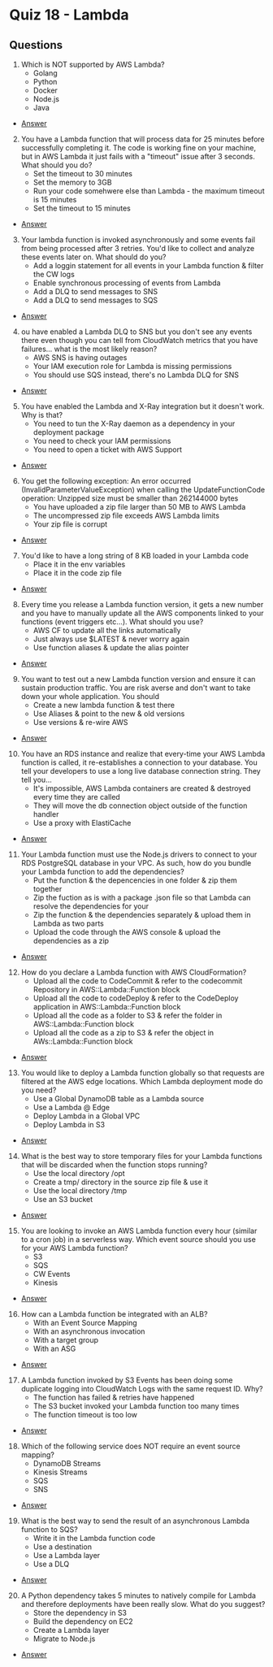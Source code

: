 # Quiz 18 - Lambda

## Questions
1) Which is NOT supported by AWS Lambda?
    * Golang
    * Python
    * Docker
    * Node.js
    * Java
* [Answer](https://i.imgur.com/Qlidehu.png)
2) You have a Lambda function that will process data for 25 minutes before successfully completing it. The code is working fine on your machine, but in AWS Lambda it just fails with a "timeout" issue after 3 seconds. What should you do?
    * Set the timeout to 30 minutes
    * Set the memory to 3GB
    * Run your code somehwere else than Lambda - the maximum timeout is 15 minutes
    * Set the timeout to 15 minutes
* [Answer](https://i.imgur.com/WHRgnTl.png)
3) Your lambda function is invoked asynchronously and some events fail from being processed after 3 retries. You'd like to collect and analyze these events later on. What should do you?
    * Add a loggin statement for all events in your Lambda function & filter the CW logs
    * Enable synchronous processing of events from Lambda
    * Add a DLQ to send messages to SNS
    * Add a DLQ to send messages to SQS
* [Answer](https://i.imgur.com/VHWFiET.png)
4) ou have enabled a Lambda DLQ to SNS but you don't see any events there even though you can tell from CloudWatch metrics that you have failures... what is the most likely reason?
    * AWS SNS is having outages
    * Your IAM execution role for Lambda is missing permissions
    * You should use SQS instead, there's no Lambda DLQ for SNS
* [Answer](https://i.imgur.com/aqgesZX.png)
5) You have enabled the Lambda and X-Ray integration but it doesn't work. Why is that?
    * You need to tun the X-Ray daemon as a dependency in your deployment package
    * You need to check your IAM permissions
    * You need to open a ticket with AWS Support
* [Answer](https://i.imgur.com/JiwTLfN.png)
6) You get the following exception: An error occurred (InvalidParameterValueException) when calling the UpdateFunctionCode operation: Unzipped size must be smaller than 262144000 bytes
    * You have uploaded a zip file larger than 50 MB to AWS Lambda
    * The uncompressed zip file exceeds AWS Lambda limits
    * Your zip file is corrupt
* [Answer](https://i.imgur.com/J8KrznM.png)
7) You'd like to have a long string of 8 KB loaded in your Lambda code
    * Place it in the env variables
    * Place it in the code zip file
* [Answer](https://i.imgur.com/egZWE4d.png)
8) Every time you release a Lambda function version, it gets a new number and you have to manually update all the AWS components linked to your functions (event triggers etc...). What should you use?
    * AWS CF to update all the links automatically
    * Just always use $LATEST & never worry again
    * Use function aliases & update the alias pointer
* [Answer](https://i.imgur.com/r57h12H.png)
9) You want to test out a new Lambda function version and ensure it can sustain production traffic. You are risk averse and don't want to take down your whole application. You should
    * Create a new lambda function & test there
    * Use Aliases & point to the new & old versions
    * Use versions & re-wire AWS
* [Answer](https://i.imgur.com/QW2q4D1.png)
10) You have an RDS instance and realize that every-time your AWS Lambda function is called, it re-establishes a connection to your database. You tell your developers to use a long live database connection string. They tell you...
    * It's impossible, AWS Lambda containers are created & destroyed every time they are called
    * They will move the db connection object outside of the function handler
    * Use a proxy with ElastiCache
* [Answer](https://i.imgur.com/RHckt9y.png)
11) Your Lambda function must use the Node.js drivers to connect to your RDS PostgreSQL database in your VPC. As such, how do you bundle your Lambda function to add the dependencies?
    * Put the function & the depencencies in one folder & zip them together
    * Zip the fuction as is with a package .json file so that Lambda can resolve the dependencies for your
    * Zip the function & the dependencies separately & upload them in Lambda as two parts
    * Upload the code through the AWS console & upload the dependencies as a zip
* [Answer](https://i.imgur.com/hCK0Lai.png)
12) How do you declare a Lambda function with AWS CloudFormation?
    * Upload all the code to CodeCommit & refer to the codecommit Repository in AWS::Lambda::Function block
    * Upload all the code to codeDeploy & refer to the CodeDeploy application in AWS::Lambda::Function block
    * Upload all the code as a folder to S3 & refer the folder in AWS::Lambda::Function block
    * Upload all the code as a zip to S3 & refer the object in AWs::Lambda::Function block
* [Answer](https://i.imgur.com/hLfwbOq.png)
13) You would like to deploy a Lambda function globally so that requests are filtered at the AWS edge locations. Which Lambda deployment mode do you need?
    * Use a Global DynamoDB table as a Lambda source
    * Use a Lambda @ Edge
    * Deploy Lambda in a Global VPC
    * Deploy Lambda in S3
* [Answer](https://i.imgur.com/Fs0TZF8.png)
14) What is the best way to store temporary files for your Lambda functions that will be discarded when the function stops running?
    * Use the local directory /opt
    * Create a tmp/ directory in the source zip file & use it
    * Use the local directory /tmp
    * Use an S3 bucket
* [Answer](https://i.imgur.com/eEjeirY.png)
15) You are looking to invoke an AWS Lambda function every hour (similar to a cron job) in a serverless way. Which event source should you use for your AWS Lambda function?
    * S3
    * SQS
    * CW Events
    * Kinesis
* [Answer](https://i.imgur.com/EFZX2Cz.png)
16) How can a Lambda function be integrated with an ALB?
    * With an Event Source Mapping
    * With an asynchronous invocation
    * With a target group
    * With an ASG
* [Answer](https://i.imgur.com/nlV5f7K.png)
17) A Lambda function invoked by S3 Events has been doing some duplicate logging into CloudWatch Logs with the same request ID. Why?
    * The function has failed & retries have happened
    * The S3 bucket invoked your Lambda function too many times
    * The function timeout is too low
* [Answer](https://i.imgur.com/RG5JhNz.png)
18) Which of the following service does NOT require an event source mapping?
    * DynamoDB Streams
    * Kinesis Streams
    * SQS
    * SNS
* [Answer](https://i.imgur.com/G3pgbMb.png)
19) What is the best way to send the result of an asynchronous Lambda function to SQS?
    * Write it in the Lambda function code
    * Use a destination
    * Use a Lambda layer
    * Use a DLQ
* [Answer](https://i.imgur.com/9FsNvJo.png)
20) A Python dependency takes 5 minutes to natively compile for Lambda and therefore deployments have been really slow. What do you suggest?
    * Store the dependency in S3
    * Build the dependency on EC2
    * Create a Lambda layer
    * Migrate to Node.js
* [Answer](https://i.imgur.com/J1uewFs.png)
